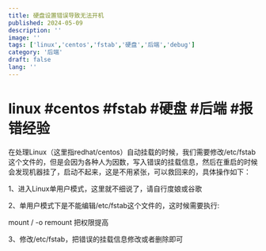 ```yaml
---
title: 硬盘设置错误导致无法开机
published: 2024-05-09
description: ''
image: ''
tags: ['linux','centos','fstab','硬盘','后端','debug']
category: '后端'
draft: false 
lang: ''
---
```


# linux #centos  #fstab #硬盘 #后端 #报错经验
在处理Linux（这里指redhat/centos）自动挂载的时候，我们需要修改/etc/fstab这个文件的，但是会因为各种人为因数，写入错误的挂载信息，然后在重启的时候会发现机器挂了，启动不起来，这是不用紧张，可以救回来的，具体操作如下：

1、进入Linux单用户模式，这里就不细说了，请自行度娘或谷歌

2、单用户模式下是不能编辑/etc/fstab这个文件的，这时候需要执行:

mount / -o remount 把权限提高

3、修改/etc/fstab，把错误的挂载信息修改或者删除即可
